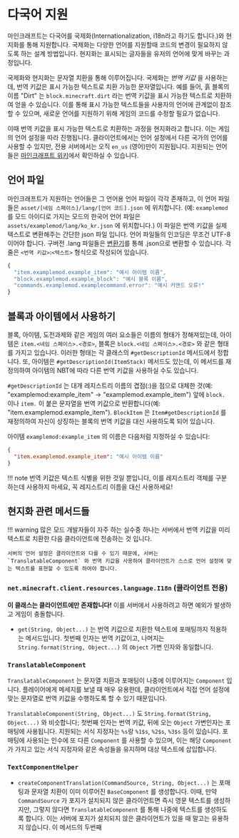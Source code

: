 다국어 지원
=====================================

마인크래프트는 다국어를 국제화(Internationalization, i18n라고 하기도 합니다.)와 현지화를 통해 지원합니다. 국제화는 다양한 언어를 지원할때 코드의 변경이 필요하지 않도록 하는 설계 방법입니다. 현지화는 표시되는 글자들을 유저의 언어에 맞게 바꾸는 과정입니다.

국제화와 현지화는 문자열 치환을 통해 이루어집니다. 국제화는 _번역 키값_ 을 사용하는데, 번역 키값은 표시 가능한 텍스트로 치환 가능한 문자열입니다. 예를 들어, 흙 블록의 이름 "Dirt" 는 `block.minecraft.dirt` 라는 번역 키값을 표시 가능한 텍스트로 치환하여 얻을 수 있습니다. 이를 통해 표시 가능한 텍스트들을 사용자의 언어에 관계없이 참조할 수 있으며, 새로운 언어를 지원하기 위해 게임의 코드를 수정할 필요가 없습니다.

이때 번역 키값을 표시 가능한 텍스트로 치환하는 과정을 현지화라고 합니다. 이는 게임의 언어 설정을 따라 진행됩니다. 클라이언트에서는 언어 설정에서 다른 국가의 언어를 사용할 수 있지만, 전용 서버에서는 오직 `en_us` (영어)만이 지원됩니다. 지원되는 언어들은 [마인크래프트 위키][언어]에서 확인하실 수 있습니다.

언어 파일
--------------

마인크래프트가 지원하는 언어들은 그 언어용 언어 파일이 각각 존재하고, 이 언어 파일들은 `asset/[네임 스페이스]/lang/[언어 코드].json` 에 위치합니다. (예: `examplemod` 를 모드 아이디로 가지는 모드의 한국어 언어 파일은 `assets/examplemod/lang/ko_kr.json` 에 위치합니다.) 이 파일은 번역 키값을 실제 텍스트로 변환해주는 간단한 json 파일 입니다. 언어 파일들의 인코딩은 무조건 UTF-8이어야 합니다. 구버전 .lang 파일들은 [변환기][변환기]를 통해 .json으로 변환할 수 있습니다. 각 줄은 `<번역 키값>`:`<텍스트>` 형식으로 작성되어 있습니다.

```js
{
  "item.examplemod.example_item": "예시 아이템 이름",
  "block.examplemod.example_block": "예시 블록 이름",
  "commands.examplemod.examplecommand.error": "예시 커맨드 오류!"
}
```

블록과 아이템에서 사용하기
---------------------------

블록, 아이템, 도전과제와 같은 게임의 여러 요소들은 이름의 형태가 정해져있는데, 아이템은 `item.<네임 스페이스>.<경로>`, 블록은 `block.<네임 스페이스>.<경로>` 와 같은 형태를 가지고 있습니다. 이러한 형태는 각 클래스의 `#getDescriptionId` 메서드에서 정합니다. 또, 아이템은 `#getDescriptionId(ItemStack)` 메서드도 있는데, 이 메서드를 재정의하여 아이템의 NBT에 따라 다른 번역 키값을 사용하실 수도 있습니다.

`#getDescriptionId` 는 대개 레지스트리 이름의 겹점(:)을 점으로 대체한 것(예: "examplemod:example_item" -> "examplemod.example_item") 앞에 `block.` 이나 `item.` 이 붙은 문자열을 번역 키값으로 반환합니다(예: "item.examplemod.example_item"). `BlockItem` 은 `Item#getDescriptionId` 를 재정의하여 자신이 상징하는 블록의 번역 키값을 대신 사용하도록 되어 있습니다.

아이템 `examplemod:example_item` 의 이름은 다음처럼 지정하실 수 있습니다:

```json
{
  "item.examplemod.example_item": "예시 아이템 이름"
}
```

!!! note
    번역 키값은 텍스트 식별을 위한 것일 뿐입니다, 이를 레지스트리 객체를 구분하는데 사용하지 마세요, 꼭 레지스트리 이름을 대신 사용하세요!

현지화 관련 메서드들
--------------------

!!! warning
    많은 모드 개발자들이 자주 하는 실수중 하나는 서버에서 번역 키값을 미리 텍스트로 치환한 다음 클라이언트에 전송하는 것 입니다.

    서버의 언어 설정은 클라이언트와 다를 수 있기 때문에, 서버는 `TranslatableComponent` 와 번역 키값을 사용하여 클라이언트가 스스로 언어 설정에 맞는 텍스트를 표현할 수 있도록 하여야 합니다.

### `net.minecraft.client.resources.language.I18n` (클라이언트 전용)

**이 클래스는 클라이언트에만 존재합니다!** 이를 서버에서 사용하려고 하면 예외가 발생하고 게임이 충돌합니다.

- `get(String, Object...)` 는 번역 키값으로 치환한 텍스트에 포매팅까지 적용하는 메서드입니다. 첫번째 인자는 번역 키값이고, 나머지는 `String.format(String, Object...)` 의 `Object` 가변 인자와 동일합니다.

### `TranslatableComponent`

`TranslatableComponent` 는 문자열 치환과 포매팅이 나중에 이루어지는 `Component` 입니다. 플레이어에게 메세지를 보낼 때 매우 유용한데, 클라이언트에서 직접 언어 설정에 맞는 문자열로 번역 키값을 수행하도록 할 수 있기 때문입니다.

`TranslatableComponent(String, Object...)` 도 `String.format(String, Object...)` 와 비슷합니다; 첫번째 인자는 번역 키값, 뒤에 오는 `Object` 가변인자는 포매팅에 사용됩니다. 지원되는 서식 지정자는 `%s`랑 `%1$s`, `%2$s`, `%3$s` 등이 있습니다. 포매팅에 사용되는 인수에 또 다른 `Component` 를 사용할 수 있으며, 이는 해당 `Component` 가 가지고 있는 서식 지정자와 같은 속성들을 유지하며 대상 텍스트에 삽입합니다.

### `TextComponentHelper`

- `createComponentTranslation(CommandSource, String, Object...)` 는 포매팅과 문자열 치환이 이미 이루어진 `BaseComponent` 를 생성합니다. 이때, 만약 `CommandSource` 가 포지가 설치되지 않은 클라이언트면 즉시 영문 텍스트를 생성하지만, 그렇지 않다면 `TranslatableComponent` 를 통해 나중에 텍스트를 생성하도록 합니다. 이는 서버에 포지가 설치되지 않은 클라이언트가 있을 때 말고는 유용하지 않습니다. 이 메서드의 두번째

[언어]: https://minecraft.fandom.com/ko/wiki/%EC%96%B8%EC%96%B4
[변환기]: https://tterrag.com/lang2json/
